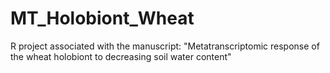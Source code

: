 # MT_Holobiont_Wheat
R project associated with the manuscript: "Metatranscriptomic response of the wheat holobiont to decreasing soil water content"

